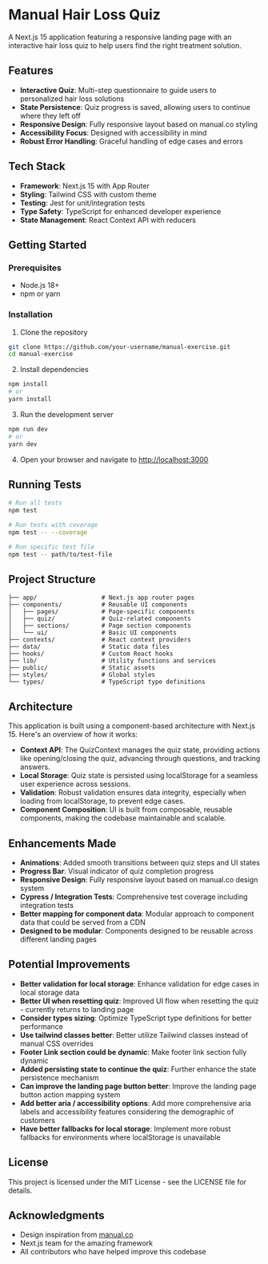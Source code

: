 # Manual Hair Loss Quiz

A Next.js 15 application featuring a responsive landing page with an interactive hair loss quiz to help users find the right treatment solution.

## Features

- **Interactive Quiz**: Multi-step questionnaire to guide users to personalized hair loss solutions
- **State Persistence**: Quiz progress is saved, allowing users to continue where they left off
- **Responsive Design**: Fully responsive layout based on manual.co styling
- **Accessibility Focus**: Designed with accessibility in mind
- **Robust Error Handling**: Graceful handling of edge cases and errors

## Tech Stack

- **Framework**: Next.js 15 with App Router
- **Styling**: Tailwind CSS with custom theme
- **Testing**: Jest for unit/integration tests
- **Type Safety**: TypeScript for enhanced developer experience
- **State Management**: React Context API with reducers

## Getting Started

### Prerequisites

- Node.js 18+
- npm or yarn

### Installation

1. Clone the repository

```bash
git clone https://github.com/your-username/manual-exercise.git
cd manual-exercise
```

2. Install dependencies

```bash
npm install
# or
yarn install
```

3. Run the development server

```bash
npm run dev
# or
yarn dev
```

4. Open your browser and navigate to [http://localhost:3000](http://localhost:3000)

## Running Tests

```bash
# Run all tests
npm test

# Run tests with coverage
npm test -- --coverage

# Run specific test file
npm test -- path/to/test-file
```

## Project Structure

```
├── app/                  # Next.js app router pages
├── components/           # Reusable UI components
│   ├── pages/            # Page-specific components
│   ├── quiz/             # Quiz-related components
│   ├── sections/         # Page section components
│   └── ui/               # Basic UI components
├── contexts/             # React context providers
├── data/                 # Static data files
├── hooks/                # Custom React hooks
├── lib/                  # Utility functions and services
├── public/               # Static assets
├── styles/               # Global styles
└── types/                # TypeScript type definitions
```

## Architecture

This application is built using a component-based architecture with Next.js 15. Here's an overview of how it works:

- **Context API**: The QuizContext manages the quiz state, providing actions like opening/closing the quiz, advancing through questions, and tracking answers.
- **Local Storage**: Quiz state is persisted using localStorage for a seamless user experience across sessions.
- **Validation**: Robust validation ensures data integrity, especially when loading from localStorage, to prevent edge cases.
- **Component Composition**: UI is built from composable, reusable components, making the codebase maintainable and scalable.

## Enhancements Made

- **Animations**: Added smooth transitions between quiz steps and UI states
- **Progress Bar**: Visual indicator of quiz completion progress
- **Responsive Design**: Fully responsive layout based on manual.co design system
- **Cypress / Integration Tests**: Comprehensive test coverage including integration tests
- **Better mapping for component data**: Modular approach to component data that could be served from a CDN
- **Designed to be modular**: Components designed to be reusable across different landing pages

## Potential Improvements

- **Better validation for local storage**: Enhance validation for edge cases in local storage data
- **Better UI when resetting quiz**: Improved UI flow when resetting the quiz - currently returns to landing page
- **Consider types sizing**: Optimize TypeScript type definitions for better performance
- **Use tailwind classes better**: Better utilize Tailwind classes instead of manual CSS overrides
- **Footer Link section could be dynamic**: Make footer link section fully dynamic
- **Added persisting state to continue the quiz**: Further enhance the state persistence mechanism
- **Can improve the landing page button better**: Improve the landing page button action mapping system
- **Add better aria / accessibility options**: Add more comprehensive aria labels and accessibility features considering the demographic of customers
- **Have better fallbacks for local storage**: Implement more robust fallbacks for environments where localStorage is unavailable

## License

This project is licensed under the MIT License - see the LICENSE file for details.

## Acknowledgments

- Design inspiration from [manual.co](https://www.manual.co)
- Next.js team for the amazing framework
- All contributors who have helped improve this codebase
